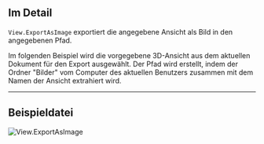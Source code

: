 ## Im Detail
`View.ExportAsImage` exportiert die angegebene Ansicht als Bild in den angegebenen Pfad.

Im folgenden Beispiel wird die vorgegebene 3D-Ansicht aus dem aktuellen Dokument für den Export ausgewählt. Der Pfad wird erstellt, indem der Ordner "Bilder" vom Computer des aktuellen Benutzers zusammen mit dem Namen der Ansicht extrahiert wird.

___
## Beispieldatei

![View.ExportAsImage](./Revit.Elements.Views.View.ExportAsImage_img.jpg)
